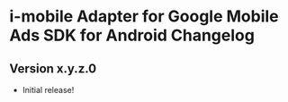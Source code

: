 # i-mobile Adapter for Google Mobile Ads SDK for Android Changelog

## Version x.y.z.0

- Initial release!
